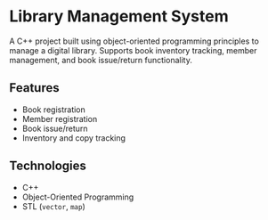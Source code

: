 # Library Management System

A C++ project built using object-oriented programming principles to manage a digital library. Supports book inventory tracking, member management, and book issue/return functionality.

## Features
- Book registration
- Member registration
- Book issue/return
- Inventory and copy tracking

## Technologies
- C++
- Object-Oriented Programming
- STL (`vector`, `map`)
